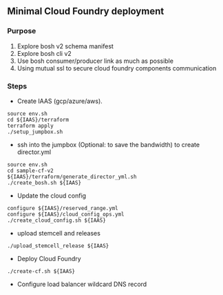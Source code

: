 ## Minimal Cloud Foundry deployment


### Purpose

1. Explore bosh v2 schema manifest
2. Explore bosh cli v2
3. Use bosh consumer/producer link as much as possible
4. Using mutual ssl to secure cloud foundry components communication

### Steps

* Create IAAS (gcp/azure/aws).

```
source env.sh
cd ${IAAS}/terraform
terraform apply
./setup_jumpbox.sh
```

* ssh into the jumpbox (Optional: to save the bandwidth) to create director.yml

```
source env.sh
cd sample-cf-v2
${IAAS}/terraform/generate_director_yml.sh
./create_bosh.sh ${IAAS}
```

* Update the cloud config

```
configure ${IAAS}/reserved_range.yml
configure ${IAAS}/cloud_config_ops.yml
./create_cloud_config.sh ${IAAS}
```

* upload stemcell and releases

```
./upload_stemcell_release ${IAAS}
```

* Deploy Cloud Foundry

```
./create-cf.sh ${IAAS}
```

* Configure load balancer wildcard DNS record
